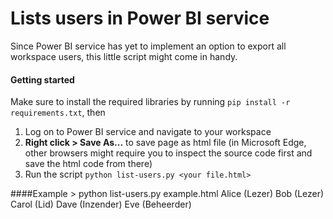 # Lists users in Power BI service

Since Power BI service has yet to implement an option to export all workspace users, this little 
script might come in handy.

#### Getting started
Make sure to install the required libraries by running `pip install -r requirements.txt`, then

1. Log on to Power BI service and navigate to your workspace
1. **Right click > Save As...** to save page as html file 
(in Microsoft Edge, other browsers might require you to inspect the source code first and save the html code from there)
1. Run the script `python list-users.py <your file.html>`

####Example
    > python list-users.py example.html
        Alice (Lezer)
        Bob (Lezer)
        Carol (Lid)
        Dave (Inzender)
        Eve (Beheerder)

